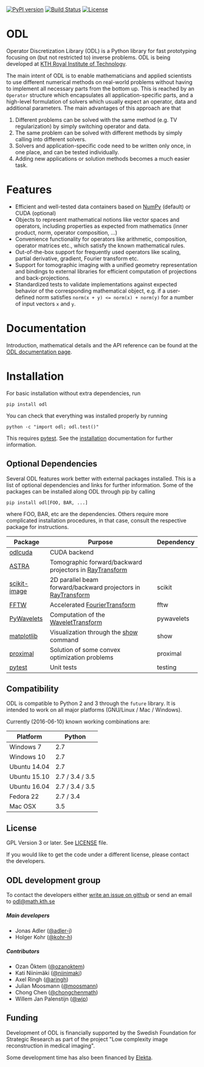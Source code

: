 [![PyPI version](https://badge.fury.io/py/odl.svg)](https://badge.fury.io/py/odl)
[![Build Status](https://travis-ci.org/odlgroup/odl.svg?branch=master)](https://travis-ci.org/odlgroup/odl?branch=master)
[![License](https://img.shields.io/badge/license-GPLv3-blue.svg)](http://opensource.org/licenses/GPL-3.0)

ODL
===

Operator Discretization Library (ODL) is a Python library for fast prototyping focusing on (but not restricted to) inverse problems. ODL is being developed at [KTH Royal Institute of Technology](https://www.kth.se/en/sci/institutioner/math).

The main intent of ODL is to enable mathematicians and applied scientists to use different numerical methods on real-world problems without having to implement all necessary parts from the bottom up.
This is reached by an `Operator` structure which encapsulates all application-specific parts, and a high-level formulation of solvers which usually expect an operator, data and additional parameters.
The main advantages of this approach are that

1. Different problems can be solved with the same method (e.g. TV regularization) by simply switching operator and data.
2. The same problem can be solved with different methods by simply calling into different solvers.
3. Solvers and application-specific code need to be written only once, in one place, and can be tested individually.
4. Adding new applications or solution methods becomes a much easier task.

Features
========

- Efficient and well-tested data containers based on [NumPy](https://github.com/numpy/numpy) (default) or CUDA (optional)
- Objects to represent mathematical notions like vector spaces and operators, including properties as expected from mathematics (inner product, norm, operator composition, ...)
- Convenience functionality for operators like arithmetic, composition, operator matrices etc., which satisfy the known mathematical rules.
- Out-of-the-box support for frequently used operators like scaling, partial derivative, gradient, Fourier transform etc.
- Support for tomographic imaging with a unified geometry representation and bindings to external libraries for efficient computation of projections and back-projections.
- Standardized tests to validate implementations against expected behavior of the corresponding mathematical object, e.g. if a user-defined norm satisfies `norm(x + y) <= norm(x) + norm(y)` for a number of input vectors `x` and `y`.

Documentation
=============

Introduction, mathematical details and the API reference can be found at the [ODL documentation page](https://odlgroup.github.io/odl/).


Installation
============
For basic installation without extra dependencies, run

    pip install odl

You can check that everything was installed properly by running

    python -c "import odl; odl.test()"

This requires [pytest](http://pytest.org/latest/). See the [installation](http://odlgroup.github.io/odl/guide/introduction/installing.html) documentation for further information.


Optional Dependencies
---------------------
Several ODL features work better with external packages installed. This is a list of optional dependencies and links for further information. Some of the packages can be installed along ODL through pip by calling

    pip install odl[FOO, BAR, ...]

where FOO, BAR, etc are the dependencies. Others require more complicated installation procedures, in that case, consult the respective package for instructions.

| Package | Purpose | Dependency |
|---------|---------|------------|
| [odlcuda](https://github.com/odlgroup/odlcuda/)   | CUDA backend |  |
| [ASTRA](https://github.com/astra-toolbox/astra-toolbox)    | Tomographic forward/backward projectors in [RayTransform](http://odlgroup.github.io/odl/generated/odl.tomo.operators.ray_trafo.RayTransform.html) |  |
| [scikit-image](http://scikit-image.org/)    | 2D parallel beam forward/backward projectors in [RayTransform](http://odlgroup.github.io/odl/generated/odl.tomo.operators.ray_trafo.RayTransform.html) | scikit |
| [FFTW](https://github.com/pyFFTW/pyFFTW)   | Accelerated [FourierTransform](http://odlgroup.github.io/odl/generated/odl.trafos.fourier.FourierTransform.html) | fftw |
| [PyWavelets](https://github.com/PyWavelets/pywt)   | Computation of the  [WaveletTransform](http://odlgroup.github.io/odl/generated/odl.trafos.wavelet.WaveletTransform.html) | pywavelets |
| [matplotlib](http://matplotlib.org/)   | Visualization through the [show](http://odlgroup.github.io/odl/generated/odl.discr.lp_discr.DiscreteLpElement.show.html) command | show |
| [proximal](http://github.com/comp-imaging/ProxImaL)   | Solution of some convex optimization problems | proximal |
| [pytest](http://pytest.org/latest/)   | Unit tests | testing |


Compatibility
-------------
ODL is compatible to Python 2 and 3 through the `future` library. It is intended to work on all major platforms (GNU/Linux / Mac / Windows).

Currently (2016-06-10) known working combinations are:

| Platform     | Python          |
|--------------|-----------------|
| Windows 7    | 2.7             |
| Windows 10   | 2.7             |
| Ubuntu 14.04 | 2.7             |
| Ubuntu 15.10 | 2.7 / 3.4 / 3.5 |
| Ubuntu 16.04 | 2.7 / 3.4 / 3.5 |
| Fedora 22    | 2.7 / 3.4       |
| Mac OSX      | 3.5             |

License
-------
GPL Version 3 or later. See [LICENSE](LICENSE) file.

If you would like to get the code under a different license, please contact the developers.

ODL development group
---------------------
To contact the developers either [write an issue on github](https://github.com/odlgroup/odl/issues/new) or send an email to odl@math.kth.se

##### Main developers
- Jonas Adler ([@adler-j](https://github.com/adler-j))
- Holger Kohr ([@kohr-h](https://github.com/kohr-h))

##### Contributors
- Ozan Öktem ([@ozanoktem](https://github.com/ozanoktem))
- Kati Niinimäki ([@niinimaki](https://github.com/niinimaki))
- Axel Ringh ([@aringh](https://github.com/aringh))
- Julian Moosmann ([@moosmann](https://github.com/moosmann))
- Chong Chen ([@chongchenmath](https://github.com/chongchenmath))
- Willem Jan Palenstijn ([@wjp](https://github.com/wjp))

Funding
-------
Development of ODL is financially supported by the Swedish Foundation for Strategic Research as part of the project "Low complexity image reconstruction in medical imaging".

Some development time has also been financed by [Elekta](https://www.elekta.com/).
